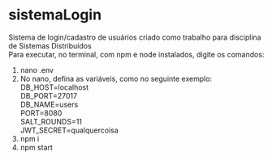 # sistemaLogin
Sistema de login/cadastro de usuários criado como trabalho para disciplina de Sistemas Distribuídos <br>
Para executar, no terminal, com npm e node instalados, digite os comandos:
  1. nano .env <br>
  2. No nano, defina as variáveis, como no seguinte exemplo: <br>
    DB_HOST=localhost <br>
    DB_PORT=27017 <br>
    DB_NAME=users <br>
    PORT=8080 <br>
    SALT_ROUNDS=11 <br>
    JWT_SECRET=qualquercoisa <br>
  3. npm i <br>
  4. npm start
